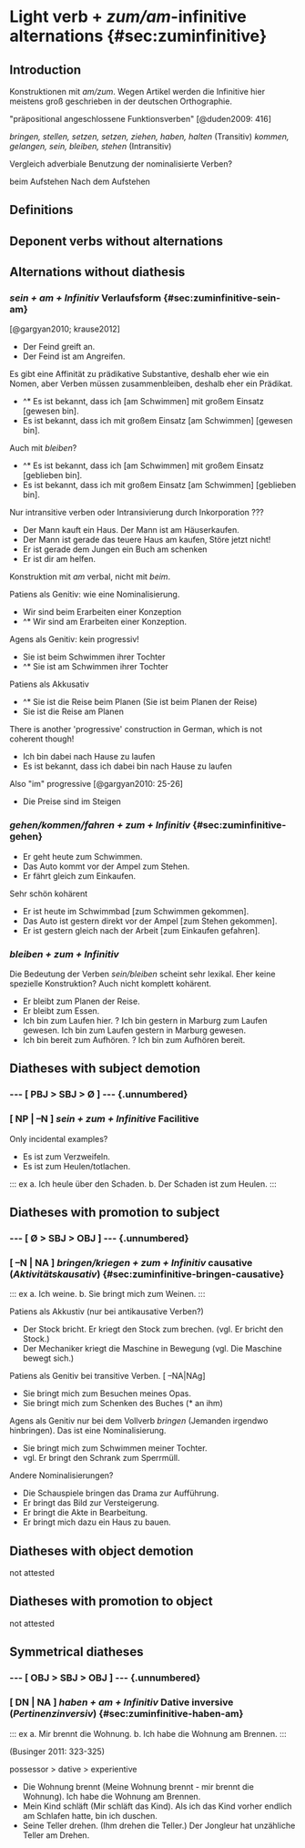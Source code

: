 # Light verb + *zum/am*-infinitive alternations {#sec:zuminfinitive}

## Introduction

Konstruktionen mit *am/zum*. Wegen Artikel werden die Infinitive hier meistens groß geschrieben in der deutschen Orthographie.

"präpositional angeschlossene Funktionsverben" [@duden2009: 416]

*bringen, stellen, setzen, setzen, ziehen, haben, halten* (Transitiv)
*kommen, gelangen, sein, bleiben, stehen* (Intransitiv)

Vergleich adverbiale Benutzung der nominalisierte Verben?

beim Aufstehen
Nach dem Aufstehen

## Definitions

## Deponent verbs without alternations

## Alternations without diathesis

### *sein + am + Infinitiv* Verlaufsform {#sec:zuminfinitive-sein-am}

[@gargyan2010; krause2012]

- Der Feind greift an.
- Der Feind ist am Angreifen.

Es gibt eine Affinität zu prädikative Substantive, deshalb eher wie ein Nomen, aber Verben müssen zusammenbleiben, deshalb eher ein Prädikat.

- ^* Es ist bekannt, dass ich [am Schwimmen] mit großem Einsatz [gewesen bin].
- Es ist bekannt, dass ich mit großem Einsatz [am Schwimmen] [gewesen bin].

Auch mit *bleiben*?

- ^* Es ist bekannt, dass ich [am Schwimmen] mit großem Einsatz [geblieben bin].
- Es ist bekannt, dass ich mit großem Einsatz [am Schwimmen] [geblieben bin].

Nur intransitive verben oder Intransivierung durch Inkorporation ???

- Der Mann kauft ein Haus. Der Mann ist am Häuserkaufen.
- Der Mann ist gerade das teuere Haus am kaufen, Störe jetzt nicht!
- Er ist gerade dem Jungen ein Buch am schenken
- Er ist dir am helfen.

Konstruktion mit *am* verbal, nicht mit *beim*. 

Patiens als Genitiv: wie eine Nominalisierung.

- Wir sind beim Erarbeiten einer Konzeption
- ^* Wir sind am Erarbeiten einer Konzeption.

Agens als Genitiv: kein progressiv!

- Sie ist beim Schwimmen ihrer Tochter 
- ^* Sie ist am Schwimmen ihrer Tochter

Patiens als Akkusativ

- ^* Sie ist die Reise beim Planen (Sie ist beim Planen der Reise)
- Sie ist die Reise am Planen

There is another 'progressive' construction in German, which is not coherent though!

- Ich bin dabei nach Hause zu laufen
- Es ist bekannt, dass ich dabei bin nach Hause zu laufen

Also "im" progressive [@gargyan2010: 25-26]

- Die Preise sind im Steigen

### *gehen/kommen/fahren + zum + Infinitiv* {#sec:zuminfinitive-gehen}

- Er geht heute zum Schwimmen.
- Das Auto kommt vor der Ampel zum Stehen.
- Er fährt gleich zum Einkaufen.

Sehr schön kohärent

- Er ist heute im Schwimmbad [zum Schwimmen gekommen].
- Das Auto ist gestern direkt vor der Ampel [zum Stehen gekommen].
- Er ist gestern gleich nach der Arbeit [zum Einkaufen gefahren].

### *bleiben + zum + Infinitiv*

Die Bedeutung der Verben *sein/bleiben* scheint sehr lexikal. Eher keine spezielle Konstruktion? Auch nicht komplett kohärent.

- Er bleibt zum Planen der Reise.
- Er bleibt zum Essen.
- Ich bin zum Laufen hier. ? Ich bin gestern in Marburg zum Laufen gewesen. Ich bin zum Laufen gestern in Marburg gewesen.
- Ich bin bereit zum Aufhören. ? Ich bin zum Aufhören bereit.

## Diatheses with subject demotion

### --- [ PBJ > SBJ > Ø ] --- {.unnumbered}

### [ NP | –N ] *sein + zum + Infinitive* Facilitive

Only incidental examples?

- Es ist zum Verzweifeln.
- Es ist zum Heulen/totlachen.

::: ex
a. Ich heule über den Schaden. 
b. Der Schaden ist zum Heulen.
:::

## Diatheses with promotion to subject

### --- [ Ø > SBJ > OBJ ] --- {.unnumbered}

### [ –N | NA ] *bringen/kriegen + zum + Infinitiv* causative (*Aktivitätskausativ*) {#sec:zuminfinitive-bringen-causative}

::: ex
a. Ich weine.
b. Sie bringt mich zum Weinen. 
:::

Patiens als Akkustiv (nur bei antikausative Verben?)

- Der Stock bricht. Er kriegt den Stock zum brechen. (vgl. Er bricht den Stock.)
- Der Mechaniker kriegt die Maschine in Bewegung (vgl. Die Maschine bewegt sich.)

Patiens als Genitiv bei transitive Verben. [ –NA|NAg]

- Sie bringt mich zum Besuchen meines Opas.
- Sie bringt mich zum Schenken des Buches (* an ihm)

Agens als Genitiv nur bei dem Vollverb *bringen* (Jemanden irgendwo hinbringen). Das ist eine Nominalisierung.

- Sie bringt mich zum Schwimmen meiner Tochter.
- vgl. Er bringt den Schrank zum Sperrmüll.

Andere Nominalisierungen?

- Die Schauspiele bringen das Drama zur Aufführung.
- Er bringt das Bild zur Versteigerung.
- Er bringt die Akte in Bearbeitung.
- Er bringt mich dazu ein Haus zu bauen.

## Diatheses with object demotion

not attested

## Diatheses with promotion to object

not attested

## Symmetrical diatheses

### --- [ OBJ > SBJ > OBJ ] --- {.unnumbered}

### [ DN | NA ] *haben + am + Infinitiv* Dative inversive (*Pertinenzinversiv*) {#sec:zuminfinitive-haben-am}

::: ex
a. Mir brennt die Wohnung.
b. Ich habe die Wohnung am Brennen.
:::

(Businger 2011: 323-325)

possessor > dative > experientive

- Die Wohnung brennt (Meine Wohnung brennt - mir brennt die Wohnung). Ich habe die Wohnung am Brennen.
- Mein Kind schläft (Mir schläft das Kind). Als ich das Kind vorher endlich am Schlafen hatte, bin ich duschen.
- Seine Teller drehen. (Ihm drehen die Teller.) Der Jongleur hat unzähliche Teller am Drehen.


